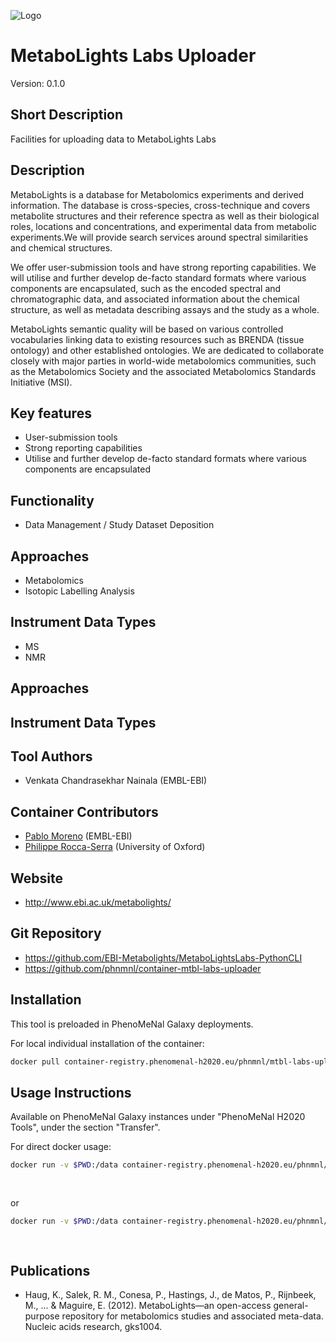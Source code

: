![Logo](logo.png)

# MetaboLights Labs Uploader
Version: 0.1.0

## Short Description

Facilities for uploading data to MetaboLights Labs

## Description

MetaboLights is a database for Metabolomics experiments and derived information.
The database is cross-species, cross-technique and covers metabolite structures and their reference spectra as well as their biological roles, locations and concentrations, and experimental data from metabolic experiments.We will provide search services around spectral similarities and chemical structures.

We offer user-submission tools and have strong reporting capabilities. We will utilise and further develop de-facto standard formats where various components are encapsulated, such as the encoded spectral and chromatographic data, and associated information about the chemical structure, as well as metadata describing assays and the study as a whole.

MetaboLights semantic quality will be based on various controlled vocabularies linking data to existing resources such as BRENDA (tissue ontology) and other established ontologies. We are dedicated to collaborate closely with major parties in world-wide metabolomics communities, such as the Metabolomics Society and the associated Metabolomics Standards Initiative (MSI).

## Key features

- User-submission tools
- Strong reporting capabilities
- Utilise and further develop de-facto standard formats where various components are encapsulated

## Functionality

- Data Management / Study Dataset Deposition

## Approaches

- Metabolomics
- Isotopic Labelling Analysis

## Instrument Data Types

- MS
- NMR

## Approaches
  
## Instrument Data Types

## Tool Authors

- Venkata Chandrasekhar Nainala (EMBL-EBI)

## Container Contributors

- [Pablo Moreno](https://github.com/pcm32) (EMBL-EBI)
- [Philippe Rocca-Serra](https://github.com/proccaserra) (University of Oxford)

## Website

- http://www.ebi.ac.uk/metabolights/

## Git Repository

- https://github.com/EBI-Metabolights/MetaboLightsLabs-PythonCLI
- https://github.com/phnmnl/container-mtbl-labs-uploader

## Installation 

This tool is preloaded in PhenoMeNal Galaxy deployments.

For local individual installation of the container:

```bash
docker pull container-registry.phenomenal-h2020.eu/phnmnl/mtbl-labs-uploader
```

## Usage Instructions

Available on PhenoMeNal Galaxy instances under "PhenoMeNal H2020 Tools", under the section "Transfer".

For direct docker usage:

```bash
docker run -v $PWD:/data container-registry.phenomenal-h2020.eu/phnmnl/mtbl-labs-uploader -t "your-metabolights_labs_key" \
                                                                                          --i /data/maf.zip /data/data.tar /data/isa.zip \
                                                                                          -n -s
```
or
```bash
docker run -v $PWD:/data container-registry.phenomenal-h2020.eu/phnmnl/mtbl-labs-uploader -t "your-metabolights_labs_key" \
                                                                                          --I /path/containing/data/and/isafiles/ \
                                                                                          -n -s
```

## Publications

- Haug, K., Salek, R. M., Conesa, P., Hastings, J., de Matos, P., Rijnbeek, M., ... & Maguire, E. (2012). MetaboLights—an open-access general-purpose repository for metabolomics studies and associated meta-data. Nucleic acids research, gks1004.
